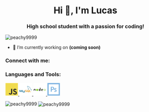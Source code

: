<h1 align="center">Hi 👋, I'm Lucas</h1>
<h3 align="center">High school student with a passion for coding!</h3>

<p align="left"> <img src="https://komarev.com/ghpvc/?username=peachy9999&label=Profile%20views&color=0e75b6&style=flat" alt="peachy9999" /> </p>

- 🔭 I’m currently working on **(coming soon)**

<h3 align="left">Connect with me:</h3>
<p align="left">
</p>

<h3 align="left">Languages and Tools:</h3>
<p align="left"> <a href="https://developer.mozilla.org/en-US/docs/Web/JavaScript" target="_blank" rel="noreferrer"> <img src="https://raw.githubusercontent.com/devicons/devicon/master/icons/javascript/javascript-original.svg" alt="javascript" width="40" height="40"/> </a> <a href="https://www.mysql.com/" target="_blank" rel="noreferrer"> <img src="https://raw.githubusercontent.com/devicons/devicon/master/icons/mysql/mysql-original-wordmark.svg" alt="mysql" width="40" height="40"/> </a> <a href="https://nodejs.org" target="_blank" rel="noreferrer"> <img src="https://raw.githubusercontent.com/devicons/devicon/master/icons/nodejs/nodejs-original-wordmark.svg" alt="nodejs" width="40" height="40"/> </a> <a href="https://www.photoshop.com/en" target="_blank" rel="noreferrer"> <img src="https://raw.githubusercontent.com/devicons/devicon/master/icons/photoshop/photoshop-line.svg" alt="photoshop" width="40" height="40"/> </a> </p>

<p><img align="left" src="https://github-readme-stats.vercel.app/api/top-langs?username=peachy9999&show_icons=true&locale=en&layout=compact" alt="peachy9999" /></p>

<p>&nbsp;<img align="center" src="https://github-readme-stats.vercel.app/api?username=peachy9999&show_icons=true&locale=en" alt="peachy9999" /></p>
